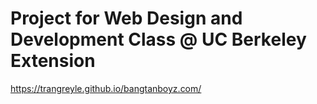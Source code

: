 # Project for Web Design and Development Class @ UC Berkeley Extension
https://trangreyle.github.io/bangtanboyz.com/
